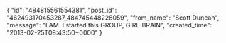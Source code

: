  {
   "id": "484815561554381",
   "post_id": "462493170453287_484745448228059",
   "from_name": "Scott Duncan",
   "message": "I AM. I started this GROUP, GIRL-BRAIN",
   "created_time": "2013-02-25T08:43:50+0000"
 }
